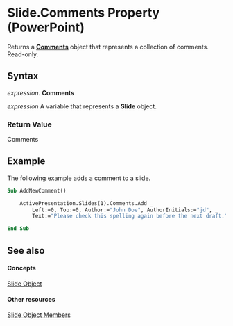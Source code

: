 
# Slide.Comments Property (PowerPoint)

Returns a  **[Comments](1f29db7c-90fa-db9f-5229-136534ce803d.md)** object that represents a collection of comments. Read-only.


## Syntax

 _expression_. **Comments**

 _expression_ A variable that represents a **Slide** object.


### Return Value

Comments


## Example

The following example adds a comment to a slide.


```vb
Sub AddNewComment()

    ActivePresentation.Slides(1).Comments.Add _
        Left:=0, Top:=0, Author:="John Doe", AuthorInitials:="jd", _
        Text:="Please check this spelling again before the next draft."

End Sub
```


## See also


#### Concepts


[Slide Object](afe42344-6898-00d2-ecc1-b0ed23a71fe8.md)
#### Other resources


[Slide Object Members](3e34272b-615c-fa3f-4f0c-ceeba3c8f130.md)

